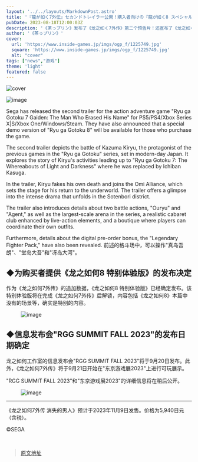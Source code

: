 ```yaml
---
layout: '../../layouts/MarkdownPost.astro'
title: '『龍が如く7外伝』セカンドトレイラー公開！購入者向けの『龍が如く8 スペシャル体験版』も配信決定'
pubDate: 2023-08-18T12:00:03Z
description: '《茶っプリン》发布了《龙之如く7外传》第二个预告片！还宣布了《龙之如く8特别体验版》将会向购买者提供'
author: '《茶っプリン》'
cover:
  url: 'https://www.inside-games.jp/imgs/ogp_f/1225749.jpg'
  square: 'https://www.inside-games.jp/imgs/ogp_f/1225749.jpg'
  alt: "cover"
tags: ["news","游戏"]
theme: 'light'
featured: false
---
```


![cover](https://www.inside-games.jp/imgs/ogp_f/1225749.jpg)

![image](https://www.inside-games.jp/imgs/zoom/1225750.jpg)

Sega has released the second trailer for the action adventure game "Ryu ga Gotoku 7 Gaiden: The Man Who Erased His Name" for PS5/PS4/Xbox Series X|S/Xbox One/Windows/Steam. They have also announced that a special demo version of "Ryu ga Gotoku 8" will be available for those who purchase the game.

The second trailer depicts the battle of Kazuma Kiryu, the protagonist of the previous games in the "Ryu ga Gotoku" series, set in modern-day Japan. It explores the story of Kiryu's activities leading up to "Ryu ga Gotoku 7: The Whereabouts of Light and Darkness" where he was replaced by Ichiban Kasuga.

In the trailer, Kiryu fakes his own death and joins the Omi Alliance, which sets the stage for his return to the underworld. The trailer offers a glimpse into the intense drama that unfolds in the Sotenbori district.

The trailer also introduces details about two battle actions, "Ouryu" and "Agent," as well as the largest-scale arena in the series, a realistic cabaret club enhanced by live-action elements, and a boutique where players can coordinate their own outfits.

Furthermore, details about the digital pre-order bonus, the "Legendary Fighter Pack," have also been revealed.
前述的格斗场中，可以操作"真岛吾朗"、"堂岛大吾"和"冴岛大河"。</p><h2>◆为购买者提供《龙之如何8 特别体验版》的发布决定</h2><p>作为《龙之如何7外传》的追加数据，《龙之如何8 特别体验版》已经确定发布。该特别体验版将在完成《龙之如何7外传》后解锁，内容包括《龙之如何8》本篇中没有的场景等，确实是特别的内容。</p><figure class="ctms-editor-image">![image](https://www.inside-games.jp/imgs/zoom/1225748.jpg)</figure><h2>◆信息发布会"RGG SUMMIT FALL 2023"的发布日期确定</h2><p>龙之如何工作室的信息发布会"RGG SUMMIT FALL 2023"将于9月20日发布。此外，《龙之如何7外传》将于9月21日开始在"东京游戏展2023"上进行可玩展示。</p><p>"RGG SUMMIT FALL 2023"和"东京游戏展2023"的详细信息将在稍后公开。</p><figure class="ctms-editor-image">![image](https://www.inside-games.jp/imgs/zoom/1225745.jpg)</figure><hr><p>《龙之如何7外传 消失的男人》预计于2023年11月9日发售。价格为5,940日元（含税）。</p><p class="text-right"><span class="font-small">©SEGA</span></p><br><script type="text/javascript">;Array.prototype.forEach.call(document.querySelectorAll("div.af_list a"), function (el) { if (el.getAttribute("data-shopping-click") === "") { return; } el.setAttribute("data-shopping-click", ""); el.addEventListener("click", function (e) { let matches = /\/\/www\.amazon\.co\.jp\/gp\/product\/([^/]+)\//.exec(e.target.href); if (matches) { cX.callQueue.push(["sendEvent", "shopping_click", { amazon: matches[1] }]); return; } matches = /\/\/hb\.afl\.rakuten\.co\.jp\/.+\/\? pc=([^&]+)/.exec(e.target.href); if (matches) { matches = /\/mall\/([^/]+)/.exec(decodeURIComponent(matches[1])); if (matches) { cX.callQueue.push(["sendEvent", "shopping_click", { rakuten: matches[1] }]); } } });});</script>

>[原文地址](https://www.inside-games.jp/article/2023/08/18/147922.html)  